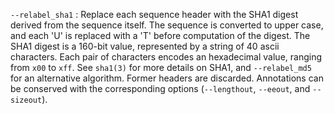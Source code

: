`--relabel_sha1`
: Replace each sequence header with the SHA1 digest derived from the
  sequence itself. The sequence is converted to upper case, and each
  'U' is replaced with a 'T' before computation of the digest. The
  SHA1 digest is a 160-bit value, represented by a string of 40 ascii
  characters. Each pair of characters encodes an hexadecimal value,
  ranging from `x00` to `xff`. See `sha1(3)` for more details on SHA1,
  and `--relabel_md5` for an alternative algorithm. Former headers are
  discarded. Annotations can be conserved with the corresponding
  options (`--lengthout`, `--eeout`, and `--sizeout`).
